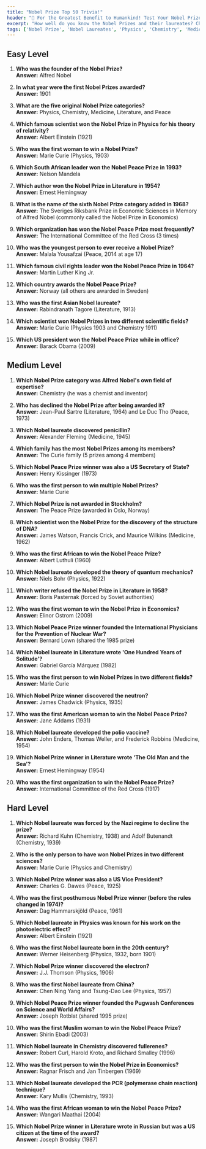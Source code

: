 ```yaml
---
title: "Nobel Prize Top 50 Trivia!"
header: "🏅 For the Greatest Benefit to Humankind! Test Your Nobel Prize Knowledge: Top 50 Trivia Questions!"
excerpt: "How well do you know the Nobel Prizes and their laureates? Challenge yourself with our comprehensive list of 50 Nobel Prize trivia questions spanning all categories!"
tags: ['Nobel Prize', 'Nobel Laureates', 'Physics', 'Chemistry', 'Medicine', 'Literature', 'Peace', 'Economics', 'Alfred Nobel', 'Prize Winners']
---
```


## Easy Level

1. **Who was the founder of the Nobel Prize?**  
   **Answer:** Alfred Nobel

2. **In what year were the first Nobel Prizes awarded?**  
   **Answer:** 1901

3. **What are the five original Nobel Prize categories?**  
   **Answer:** Physics, Chemistry, Medicine, Literature, and Peace

4. **Which famous scientist won the Nobel Prize in Physics for his theory of relativity?**  
   **Answer:** Albert Einstein (1921)

5. **Who was the first woman to win a Nobel Prize?**  
   **Answer:** Marie Curie (Physics, 1903)

6. **Which South African leader won the Nobel Peace Prize in 1993?**  
   **Answer:** Nelson Mandela

7. **Which author won the Nobel Prize in Literature in 1954?**  
   **Answer:** Ernest Hemingway

8. **What is the name of the sixth Nobel Prize category added in 1968?**  
   **Answer:** The Sveriges Riksbank Prize in Economic Sciences in Memory of Alfred Nobel (commonly called the Nobel Prize in Economics)

9. **Which organization has won the Nobel Peace Prize most frequently?**  
   **Answer:** The International Committee of the Red Cross (3 times)

10. **Who was the youngest person to ever receive a Nobel Prize?**  
   **Answer:** Malala Yousafzai (Peace, 2014 at age 17)

11. **Which famous civil rights leader won the Nobel Peace Prize in 1964?**  
   **Answer:** Martin Luther King Jr.

12. **Which country awards the Nobel Peace Prize?**  
   **Answer:** Norway (all others are awarded in Sweden)

13. **Who was the first Asian Nobel laureate?**  
   **Answer:** Rabindranath Tagore (Literature, 1913)

14. **Which scientist won Nobel Prizes in two different scientific fields?**  
   **Answer:** Marie Curie (Physics 1903 and Chemistry 1911)

15. **Which US president won the Nobel Peace Prize while in office?**  
   **Answer:** Barack Obama (2009)

## Medium Level

1. **Which Nobel Prize category was Alfred Nobel's own field of expertise?**  
   **Answer:** Chemistry (he was a chemist and inventor)

2. **Who has declined the Nobel Prize after being awarded it?**  
   **Answer:** Jean-Paul Sartre (Literature, 1964) and Le Duc Tho (Peace, 1973)

3. **Which Nobel laureate discovered penicillin?**  
   **Answer:** Alexander Fleming (Medicine, 1945)

4. **Which family has the most Nobel Prizes among its members?**  
   **Answer:** The Curie family (5 prizes among 4 members)

5. **Which Nobel Peace Prize winner was also a US Secretary of State?**  
   **Answer:** Henry Kissinger (1973)

6. **Who was the first person to win multiple Nobel Prizes?**  
   **Answer:** Marie Curie

7. **Which Nobel Prize is not awarded in Stockholm?**  
   **Answer:** The Peace Prize (awarded in Oslo, Norway)

8. **Which scientist won the Nobel Prize for the discovery of the structure of DNA?**  
   **Answer:** James Watson, Francis Crick, and Maurice Wilkins (Medicine, 1962)

9. **Who was the first African to win the Nobel Peace Prize?**  
   **Answer:** Albert Luthuli (1960)

10. **Which Nobel laureate developed the theory of quantum mechanics?**  
   **Answer:** Niels Bohr (Physics, 1922)

11. **Which writer refused the Nobel Prize in Literature in 1958?**  
   **Answer:** Boris Pasternak (forced by Soviet authorities)

12. **Who was the first woman to win the Nobel Prize in Economics?**  
   **Answer:** Elinor Ostrom (2009)

13. **Which Nobel Peace Prize winner founded the International Physicians for the Prevention of Nuclear War?**  
   **Answer:** Bernard Lown (shared the 1985 prize)

14. **Which Nobel laureate in Literature wrote 'One Hundred Years of Solitude'?**  
   **Answer:** Gabriel García Márquez (1982)

15. **Who was the first person to win Nobel Prizes in two different fields?**  
   **Answer:** Marie Curie

16. **Which Nobel Prize winner discovered the neutron?**  
   **Answer:** James Chadwick (Physics, 1935)

17. **Who was the first American woman to win the Nobel Peace Prize?**  
   **Answer:** Jane Addams (1931)

18. **Which Nobel laureate developed the polio vaccine?**  
   **Answer:** John Enders, Thomas Weller, and Frederick Robbins (Medicine, 1954)

19. **Which Nobel Prize winner in Literature wrote 'The Old Man and the Sea'?**  
   **Answer:** Ernest Hemingway (1954)

20. **Who was the first organization to win the Nobel Peace Prize?**  
   **Answer:** International Committee of the Red Cross (1917)

## Hard Level

1. **Which Nobel laureate was forced by the Nazi regime to decline the prize?**  
   **Answer:** Richard Kuhn (Chemistry, 1938) and Adolf Butenandt (Chemistry, 1939)

2. **Who is the only person to have won Nobel Prizes in two different sciences?**  
   **Answer:** Marie Curie (Physics and Chemistry)

3. **Which Nobel Prize winner was also a US Vice President?**  
   **Answer:** Charles G. Dawes (Peace, 1925)

4. **Who was the first posthumous Nobel Prize winner (before the rules changed in 1974)?**  
   **Answer:** Dag Hammarskjöld (Peace, 1961)

5. **Which Nobel laureate in Physics was known for his work on the photoelectric effect?**  
   **Answer:** Albert Einstein (1921)

6. **Who was the first Nobel laureate born in the 20th century?**  
   **Answer:** Werner Heisenberg (Physics, 1932, born 1901)

7. **Which Nobel Prize winner discovered the electron?**  
   **Answer:** J.J. Thomson (Physics, 1906)

8. **Who was the first Nobel laureate from China?**  
   **Answer:** Chen Ning Yang and Tsung-Dao Lee (Physics, 1957)

9. **Which Nobel Peace Prize winner founded the Pugwash Conferences on Science and World Affairs?**  
   **Answer:** Joseph Rotblat (shared 1995 prize)

10. **Who was the first Muslim woman to win the Nobel Peace Prize?**  
   **Answer:** Shirin Ebadi (2003)

11. **Which Nobel laureate in Chemistry discovered fullerenes?**  
   **Answer:** Robert Curl, Harold Kroto, and Richard Smalley (1996)

12. **Who was the first person to win the Nobel Prize in Economics?**  
   **Answer:** Ragnar Frisch and Jan Tinbergen (1969)

13. **Which Nobel laureate developed the PCR (polymerase chain reaction) technique?**  
   **Answer:** Kary Mullis (Chemistry, 1993)

14. **Who was the first African woman to win the Nobel Peace Prize?**  
   **Answer:** Wangari Maathai (2004)

15. **Which Nobel Prize winner in Literature wrote in Russian but was a US citizen at the time of the award?**  
   **Answer:** Joseph Brodsky (1987)


